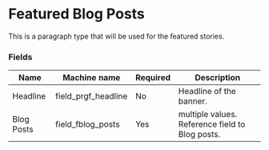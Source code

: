 # Featured Blog Posts
This is a paragraph type that will be used for the featured stories.

### Fields
| Name  | Machine name | Required | Description |
| ------------- | ------------- | ------------- | ------------- |
| Headline | field\_prgf_headline | No | Headline of the banner. |
| Blog Posts | field\_fblog_posts | Yes | multiple values. Reference field to Blog posts. |
